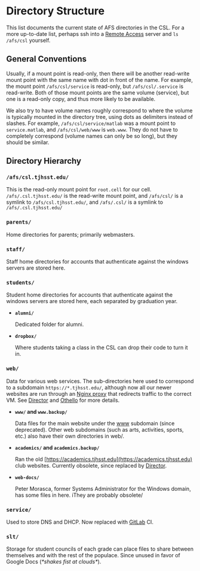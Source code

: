 # Directory Structure

This list documents the current state of AFS directories in the CSL. For a more up-to-date list, perhaps ssh into a [Remote Access](../../../services/remote-access/) server and `ls /afs/csl` yourself.

## General Conventions

Usually, if a mount point is read-only, then there will be another read-write mount point with the same name with dot in front of the name. For example, the mount point `/afs/csl/service` is read-only, but `/afs/csl/.service` is read-write. Both of those mount points are the same volume \(service\), but one is a read-only copy, and thus more likely to be available.

We also try to have volume names roughly correspond to where the volume is typically mounted in the directory tree, using dots as delimiters instead of slashes. For example, `/afs/csl/service/matlab` was a mount point to `service.matlab`, and `/afs/csl/web/www` is `web.www`. They do not have to completely correspond \(volume names can only be so long\), but they should be similar.

## Directory Hierarchy

### `/afs/csl.tjhsst.edu/`

This is the read-only mount point for `root.cell` for our cell. `/afs/.csl.tjhsst.edu/` is the read-write mount point, and `/afs/csl/` is a symlink to `/afs/csl.tjhsst.edu/`, and `/afs/.csl/` is a symlink to `/afs/.csl.tjhsst.edu/`

### `parents/`

Home directories for parents; primarily webmasters.

### `staff/`

Staff home directories for accounts that authenticate against the windows servers are stored here.

### `students/`

Student home directories for accounts that authenticate against the windows servers are stored here, each separated by graduation year.

* **`alumni/`**

  Dedicated folder for alumni.

* **`dropbox/`**

  Where students taking a class in the CSL can drop their code to turn it in.

### `web/`

Data for various web services. The sub-directories here used to correspond to a subdomain `https://*.tjhsst.edu/`, although now all our newer websites are run through an [Nginx proxy](../../web/nginx.md) that redirects traffic to the correct VM. See [Director](../../../services/director/) and [Othello](https://github.com/tjcsl/gitbook/tree/2135dd3e92566902bdf01c6d78e6adcad504ade8/services/othello/README.md) for more details.

* **`www/` and `www.backup/`**

  Data files for the main website under the [www](https://github.com/tjcsl/gitbook/tree/2135dd3e92566902bdf01c6d78e6adcad504ade8/services/web/README.md) subdomain \(since deprecated\). Other web subdomains \(such as arts, activities, sports, etc.\) also have their own directories in web/.

* **`academics/` and `academics.backup/`**

  Ran the old [https://academics.tjhsst.edu](https://academics.tjhsst.edu) club websites. Currently obsolete, since replaced by [Director](../../../services/director/).

* **`web-docs/`**

  Peter Morasca, former Systems Administrator for the Windows domain, has some files in here. iThey are probably obsolete/

### `service/`

Used to store DNS and DHCP.  Now replaced with [GitLab](../../tools/gitlab/) CI.

### `slt/`

Storage for student councils of each grade can place files to share between themselves and with the rest of the populace. Since unused in favor of Google Docs \(_\*shakes fist at clouds\*_\).

